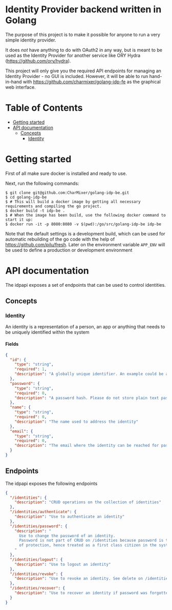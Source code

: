 # Identity Provider backend written in Golang
The purpose of this project is to make it possible for anyone to run a very simple identity provider.

It does *not* have anything to do with OAuth2 in any way, but is meant to be used as the Identity Provider for another service like ORY Hydra (https://github.com/ory/hydra).

This project will only give you the required API endpoints for managing an Identity Provider - no GUI is included. However, it will be able to run hand-in-hand with https://github.com/charmixer/golang-idp-fe as the graphical web interface.

Table of Contents
=================

  * [Getting started](#getting-started)
  * [API documentation](#api-documentation)  
    * [Concepts](#concepts)
      * [Identity](#identity)
  
# Getting started
First of all make sure docker is installed and ready to use.

Next, run the following commands:
```
$ git clone git@github.com:CharMixer/golang-idp-be.git
$ cd golang-idp-be
$ # This will build a docker image by getting all necessary requirements and compiling the go project.
$ docker build -t idp-be .
$ # When the image has been build, use the following docker command to start it up:
$ docker run -it -p 8080:8080 -v $(pwd):/go/src/golang-idp-be idp-be
```

Note that the default settings is a development build, which can be used for automatic rebuilding of the go code with the help of https://github.com/pilu/fresh. Later on the environment variable `APP_ENV` will be used to define a production or development environment

# API documentation

The idpapi exposes a set of endpoints that can be used to control identities.

## Concepts

### Identity
An identity is a representation of a person, an app or anything that needs to be uniquely identified within the system

#### Fields
```JSON
{
  "id": {
    "type": "string",
    "required": 1,
    "description": "A globally unique identifier. An example could be a unix username"
  },
  "password": {
    "type": "string",
    "required": 0,
    "description": "A password hash. Please do not store plain text passwords!"
  },
  "name": {
    "type": "string",
    "required": 0,
    "description": "The name used to address the identity"
  },
  "email": {
    "type": "string",
    "required": 0,
    "description": "The email where the identity can be reached for password reset etc."
  }
}
```

## Endpoints
The idpapi exposes the following endpoints

```JSON
{
  "/identities": {
    "description": "CRUD operations on the collection of identities"
  },
  "/identities/authenticate": {
    "description": "Use to authenticate an identity"
  },
  "/identities/password": {
    "description": "
      Use to change the password of an identity.
      Password is not part of CRUD on /identities because password is the primary concern
      of protection, hence treated as a first class citizen in the system.
    "
  },
  "/identities/logout": {
    "description": "Use to logout an identity"
  },
  "/identities/revoke": {
    "description": "Use to revoke an identity. See delete on /identities"
  },    
  "/identities/recover": {
    "description": "Use to recover an identity if password was forgotten"
  }
}
```
